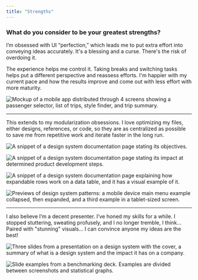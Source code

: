 ```yaml
---
title: "Strengths"
---
```

### What do you consider to be your greatest strengths?

I’m obsessed with UI “perfection,” which leads me to put extra effort into conveying ideas accurately. It's a blessing and a curse. There's the risk of overdoing it.

The experience helps me control it. Taking breaks and switching tasks helps put a different perspective and reassess efforts. I'm happier with my current pace and how the results improve and come out with less effort with more maturity.

![Mockup of a mobile app distributed through 4 screens showing a passenger selector, list of trips, style finder, and trip summary.](../../assets/holie.png "Product vision work needs believable quick prototypes, and it's where I show off my UI skills.")

---

This extends to my modularization obsessions. I love optimizing my files, either designs, references, or code, so they are as centralized as possible to save me from repetitive work and iterate faster in the long run.

![A snippet of a design system documentation page stating its objectives.](../../assets/ds-objectives.png "It's essential to leave a documentation trail in design systems so it's easier to present.")

![A snippet of a design system documentation page stating its impact at determined product development steps.](../../assets/ds-impact.png "Some things seem obvious, but externalizing and putting them on paper helps me articulate the message more effectively.")

![A snippet of a design system documentation page explaining how expandable rows work on a data table, and it has a visual example of it.](../../assets/ds-table.png "Complex components, like a data table, need visual examples and aiding notes.")

![Previews of design system patterns: a mobile device main menu example collapsed, then expanded, and a third example in a tablet-sized screen.](../../assets/ds-patterns.png "Isolated components are not enough. I extend to pattern visualizations to explain differences between multiple screen sizes, for example.")

---

I also believe I’m a decent presenter. I’ve honed my skills for a while. I stopped stuttering, sweating profusely, and I no longer tremble, I think... Paired with "stunning" visuals... I can convince anyone my ideas are the best!

![Three slides from a presentation on a design system with the cover, a summary of what is a design system and the impact it has on a company.](../../assets/peak-presentation.png "Some slides from a deck to expose the design system concept to the engineering team.")

![Slide examples from a benchmarking deck. Examples are divided between screenshots and statistical graphs.](../../assets/beauty-benchmarking.png "Wrapping benchmarking data in a good narrative helps generate a more creative discussion, even with non-creatives.")